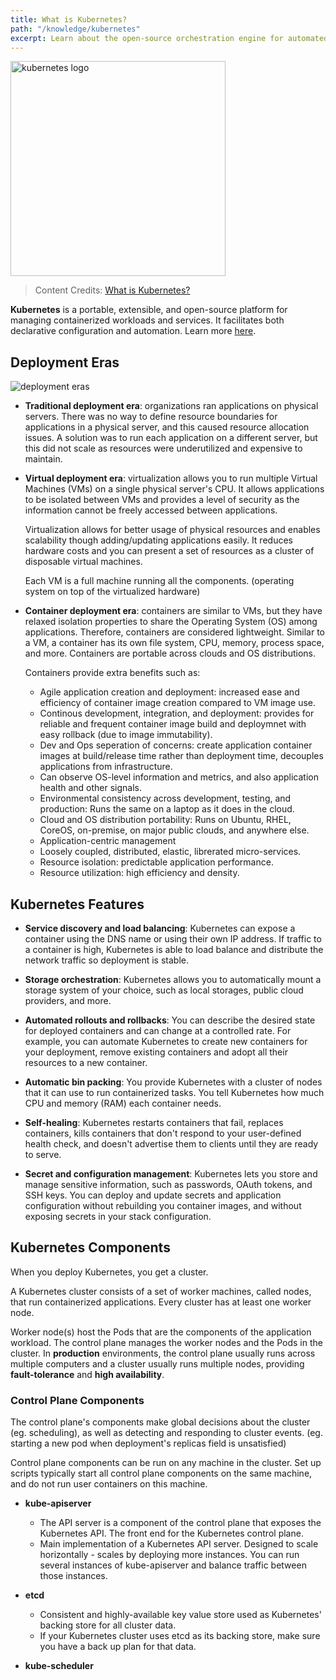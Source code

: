 ```yaml
---
title: What is Kubernetes?
path: "/knowledge/kubernetes"
excerpt: Learn about the open-source orchestration engine for automated deployment, scaling and management of containerized apps. Project hosted by <a href="https://cncf.io/">(CNCF)</a>.
---
```


<img alt="kubernetes logo" src="https://upload.wikimedia.org/wikipedia/commons/6/67/Kubernetes_logo.svg" width="344px" />

> Content Credits: [What is Kubernetes?](https://kubernetes.io/docs/concepts/overview/what-is-kubernetes/)

**Kubernetes** is a portable, extensible, and open-source platform for managing containerized workloads and services. It facilitates both declarative configuration and automation. Learn more [here](https://kubernetes.io/docs/concepts/overview/what-is-kubernetes/).

## Deployment Eras

![deployment eras](https://d33wubrfki0l68.cloudfront.net/26a177ede4d7b032362289c6fccd448fc4a91174/eb693/images/docs/container_evolution.svg)

* **Traditional deployment era**: organizations ran applications on physical servers. There was no way to define resource boundaries for applications in a physical server, and this caused resource allocation issues. A solution was to run each application on a different server, but this did not scale as resources were underutilized and expensive to maintain.

* **Virtual deployment era**: virtualization allows you to run multiple Virtual Machines (VMs) on a single physical server's CPU. It allows applications to be isolated between VMs and provides a level of security as the information cannot be freely accessed between applications.

  Virtualization allows for better usage of physical resources and enables scalability though adding/updating applications easily. It reduces hardware costs and you can present a set of resources as a cluster of disposable virtual machines.

  Each VM is a full machine running all the components. (operating system on top of the virtualized hardware)

* **Container deployment era**: containers are similar to VMs, but they have relaxed isolation properties to share the Operating System (OS) among applications. Therefore, containers are considered lightweight. Similar to a VM, a container has its own file system, CPU, memory, process space, and more. Containers are portable across clouds and OS distributions.

  Containers provide extra benefits such as:
  * Agile application creation and deployment: increased ease and efficiency of container image creation compared to VM image use.
  * Continous development, integration, and deployment: provides for reliable and frequent container image build and deploymnet with easy rollback (due to image immutability).
  * Dev and Ops seperation of concerns: create application container images at build/release time rather than deployment time, decouples applications from infrastructure.
  * Can observe OS-level information and metrics, and also application health and other signals.
  * Environmental consistency across development, testing, and production: Runs the same on a laptop as it does in the cloud.
  * Cloud and OS distribution portability: Runs on Ubuntu, RHEL, CoreOS, on-premise, on major public clouds, and anywhere else.
  * Application-centric management
  * Loosely coupled, distributed, elastic, librerated micro-services.
  * Resource isolation: predictable application performance.
  * Resource utilization: high efficiency and density.

## Kubernetes Features

* **Service discovery and load balancing**: Kubernetes can expose a container using the DNS name or using their own IP address. If traffic to a container is high, Kubernetes is able to load balance and distribute the network traffic so deployment is stable.

* **Storage orchestration**: Kubernetes allows you to automatically mount a storage system of your choice, such as local storages, public cloud providers, and more.

* **Automated rollouts and rollbacks**: You can describe the desired state for deployed containers and can change at a controlled rate. For example, you can automate Kubernetes to create new containers for your deployment, remove existing containers and adopt all their resources to a new container.

* **Automatic bin packing**: You provide Kubernetes with a cluster of nodes that it can use to run containerized tasks. You tell Kubernetes how much CPU and memory (RAM) each container needs.

* **Self-healing**: Kubernetes restarts containers that fail, replaces containers, kills containers that don't respond to your user-defined health check, and doesn't advertise them to clients until they are ready to serve.

* **Secret and configuration management**: Kubernetes lets you store and manage sensitive information, such as passwords, OAuth tokens, and SSH keys. You can deploy and update secrets and application configuration without rebuilding you container images, and without exposing secrets in your stack configuration.


## Kubernetes Components

When you deploy Kubernetes, you get a cluster.

A Kubernetes cluster consists of a set of worker machines, called nodes, that run containerized applications. Every cluster has at least one worker node.

Worker node(s) host the Pods that are the components of the application workload. The control plane manages the worker nodes and the Pods in the cluster. In **production** environments, the control plane usually runs across multiple computers and a cluster usually runs multiple nodes, providing **fault-tolerance** and **high availability**.

### Control Plane Components
The control plane's components make global decisions about the cluster (eg. scheduling), as well as detecting and responding to cluster events. (eg. starting a new pod when deployment's replicas field is unsatisfied)

Control plane components can be run on any machine in the cluster. Set up scripts typically start all control plane components on the same machine, and do not run user containers on this machine.

* **kube-apiserver**
  * The API server is a component of the control plane that exposes the Kubernetes API. The front end for the Kubernetes control plane.
  * Main implementation of a Kubernetes API server. Designed to scale horizontally - scales by deploying more instances. You can run several instances of kube-apiserver and balance traffic between those instances.

* **etcd**
  * Consistent and highly-available key value store used as Kubernetes' backing store for all cluster data.
  * If your Kubernetes cluster uses etcd as its backing store, make sure you have a back up plan for that data.

* **kube-scheduler**

  
